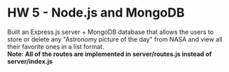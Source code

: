 # HW 5 - Node.js and MongoDB
Built an Express.js server + MongoDB database that allows the users to store or delete any "Astronomy picture of the day" from NASA and view all their favorite ones in a list format.  
**Note: All of the routes are implemented in server/routes.js instead of server/index.js**
